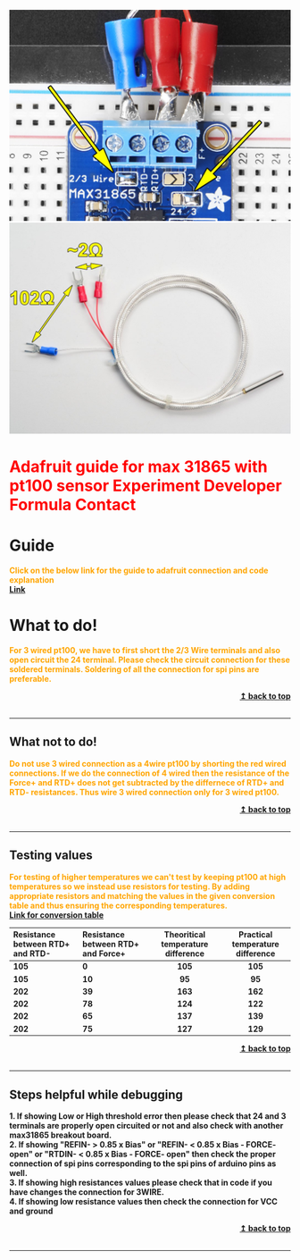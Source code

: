 <p align="center">
 <img src="Images/adafruit_products_3wired.jpg" alt="KJSCE_code_breakers"/>
 <img src="Images/adafruit_pt100.jpg" alt="KJSCE_code_breakers"/>
</p>
<a name="top"></a><h1> <span style="color:red"> Adafruit guide for max 31865 with pt100 sensor</span> <b> </b> <span style="color:red"> Experiment </span> <b> </b> <span style="color:red"> Developer </span> <b> </b> <span style="color:red"> Formula </span> <b> </b> <span style="color:red"> Contact </span> </h1>

<a name="Guide"></a>
# Guide
<b> <span style="color:orange"> Click on the below link for the guide to adafruit connection and code explanation </span> </b>
<b><span style="color:violet"> <br> <a href = "https://learn.adafruit.com/adafruit-max31865-rtd-pt100-amplifier/overview"> Link</span></b> <br/></a>

<a name="What to do!"></a>
# What to do!
<b> <span style="color:orange"> For 3 wired pt100, we have to first short the 2/3 Wire terminals and also open circuit the 24 terminal. Please check the circuit connection for these soldered terminals. Soldering of all the connection for spi pins are preferable.   </span> </b>
<div align="right">
    <b><a href="#top">↥ back to top</a></b>
</div>
<br/>
<hr>

<a name="What not to do!"></a>
## What not to do!
<b> <span style="color:orange"> Do not use 3 wired connection as a 4wire pt100 by shorting the red wired connections. If we do the connection of 4 wired then the resistance of the Force+ and RTD+ does not get subtracted by the differnece of RTD+  and RTD- resistances. Thus wire 3 wired connection only for 3 wired pt100. </span> </b>
<div align="right">
    <b><a href="#top">↥ back to top</a></b>
</div>
<br/>
<hr>

<a name="Testing values"></a>
## Testing values
<b> <span style = "color:orange"> For testing of higher temperatures we can't test by keeping pt100 at high temperatures so we instead use resistors for testing. By adding appropriate resistors and matching the values in the given conversion table and thus ensuring the corresponding temperatures.
<b><span style="color:violet"> <br> <a href = "https://www.intech.co.nz/products/temperature/typert.html"> Link for conversion table</span></b> <br/></a>
 
<b> Resistance between RTD+ and RTD- | <b> Resistance between RTD+ and Force+| <b>  Theoritical temperature difference </b> |<b> Practical temperature difference <b>
:--|:--|:-:|:-:
105| 0 | 105 | 105
105| 10 | 95 | 95
202| 39 | 163 | 162
202| 78 | 124 | 122
202| 65 | 137 | 139
202| 75 | 127 | 129
<div align="right">
    <b><a href="#top">↥ back to top</a></b>
</div>
<br/>
<hr>

<a name="Steps helpful while debugging"></a>
## Steps helpful while debugging
<b>1. If showing Low or High threshold error then please check that 24 and 3 terminals are properly open circuited or not and also check with another max31865 breakout board.<br>2. If showing "REFIN- > 0.85 x Bias" or "REFIN- < 0.85 x Bias - FORCE- open" or "RTDIN- < 0.85 x Bias - FORCE- open" then check the proper connection of spi pins corresponding to the spi pins of arduino pins as well.<br>3. If showing high resistances values please check that in code if you have changes the connection for 3WIRE.<br>4. If showing low resistance values then check the connection for VCC and ground</b>

<div align="right">
    <b><a href="#top">↥ back to top</a></b>
</div>
<br/>
<hr>
